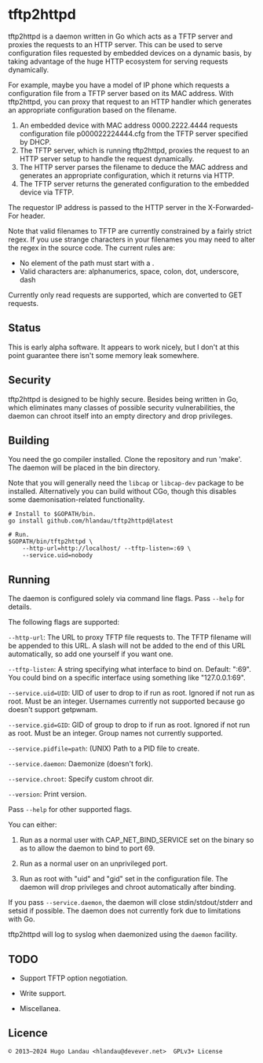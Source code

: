 tftp2httpd
==========
tftp2httpd is a daemon written in Go which acts as a TFTP server and proxies
the requests to an HTTP server. This can be used to serve configuration files
requested by embedded devices on a dynamic basis, by taking advantage of the
huge HTTP ecosystem for serving requests dynamically.

For example, maybe you have a model of IP phone which requests a configuration
file from a TFTP server based on its MAC address. With tftp2httpd, you can
proxy that request to an HTTP handler which generates an appropriate
configuration based on the filename.

  1. An embedded device with MAC address 0000.2222.4444 requests configuration
     file p000022224444.cfg from the TFTP server specified by DHCP.
  2. The TFTP server, which is running tftp2httpd, proxies the request to an
     HTTP server setup to handle the request dynamically.
  3. The HTTP server parses the filename to deduce the MAC address and
     generates an appropriate configuration, which it returns via HTTP.
  4. The TFTP server returns the generated configuration to the embedded device
     via TFTP.

The requestor IP address is passed to the HTTP server in the X-Forwarded-For
header.

Note that valid filenames to TFTP are currently constrained by a fairly strict
regex. If you use strange characters in your filenames you may need to alter
the regex in the source code. The current rules are:

  - No element of the path must start with a .
  - Valid characters are: alphanumerics, space, colon, dot, underscore, dash

Currently only read requests are supported, which are converted to GET
requests.

Status
------
This is early alpha software. It appears to work nicely, but I don't at this
point guarantee there isn't some memory leak somewhere.

Security
--------
tftp2httpd is designed to be highly secure. Besides being written in Go, which
eliminates many classes of possible security vulnerabilities, the daemon can
chroot itself into an empty directory and drop privileges.

Building
--------
You need the go compiler installed. Clone the repository and run 'make'. The
daemon will be placed in the bin directory.

Note that you will generally need the `libcap` or `libcap-dev` package to be
installed. Alternatively you can build without CGo, though this disables some
daemonisation-related functionality.

    # Install to $GOPATH/bin.
    go install github.com/hlandau/tftp2httpd@latest

    # Run.
    $GOPATH/bin/tftp2httpd \
        --http-url=http://localhost/ --tftp-listen=:69 \
        --service.uid=nobody

Running
-------
The daemon is configured solely via command line flags. Pass `--help` for details.

The following flags are supported:

  `--http-url`: The URL to proxy TFTP file requests to. The TFTP filename will be
    appended to this URL. A slash will not be added to the end of this URL
    automatically, so add one yourself if you want one.

  `--tftp-listen`: A string specifying what interface to bind on. Default: ":69".
    You could bind on a specific interface using something like "127.0.0.1:69".

  `--service.uid=UID`: UID of user to drop to if run as root. Ignored if not run as root. Must
    be an integer. Usernames currently not supported because go doesn't support
    getpwnam.

  `--service.gid=GID`: GID of group to drop to if run as root. Ignored if not run as root. Must
    be an integer. Group names not currently supported.

  `--service.pidfile=path`: (UNIX) Path to a PID file to create.

  `--service.daemon`: Daemonize (doesn't fork).

  `--service.chroot`: Specify custom chroot dir.

  `--version`: Print version.

Pass `--help` for other supported flags.

You can either:

  1. Run as a normal user with CAP_NET_BIND_SERVICE set on the binary so as to
     allow the daemon to bind to port 69.

  2. Run as a normal user on an unprivileged port.

  3. Run as root with "uid" and "gid" set in the configuration file. The daemon
     will drop privileges and chroot automatically after binding.

If you pass `--service.daemon`, the daemon will close stdin/stdout/stderr and setsid
if possible. The daemon does not currently fork due to limitations with Go.

tftp2httpd will log to syslog when daemonized using the `daemon` facility.

TODO
----

  - Support TFTP option negotiation.

  - Write support.

  - Miscellanea.

Licence
-------

    © 2013—2024 Hugo Landau <hlandau@devever.net>  GPLv3+ License

